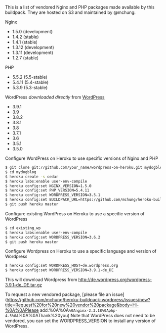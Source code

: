 This is a list of vendored Nginx and PHP packages made available by this buildpack.  They are hosted on S3 and maintained by @mchung.

Nginx
* 1.5.0 (development)
* 1.4.2 (stable)
* 1.4.1 (stable)
* 1.3.12 (development)
* 1.3.11 (development)
* 1.2.7 (stable)

PHP
* 5.5.2 (5.5-stable)
* 5.4.11 (5.4-stable)
* 5.3.9 (5.3-stable)

WordPress *downloaded directly* from [WordPress](http://wordpress.org/download/release-archive/)
* 3.9.1
* 3.9
* 3.8.2
* 3.8.1
* 3.8
* 3.7.1
* 3.6
* 3.5.1
* 3.5.0

Configure WordPress on Heroku to use specific versions of Nginx and PHP
```bash
$ git clone git://github.com/your_name/wordpress-on-heroku.git mydogblog
$ cd mydogblog
$ heroku create -s cedar
$ heroku labs:enable user-env-compile
$ heroku config:set NGINX_VERSION=1.5.0
$ heroku config:set PHP_VERSION=5.4.11
$ heroku config:set WORDPRESS_VERSION=3.5.1
$ heroku config:set BUILDPACK_URL=https://github.com/mchung/heroku-buildpack-wordpress.git
$ git push heroku master
```

Configure existing WordPress on Heroku to use a specific version of WordPress
```bash
$ cd existing_wp
$ heroku labs:enable user-env-compile
$ heroku config:set WORDPRESS_VERSION=3.6.2
$ git push heroku master
```

Configure Wordpress on Heroku to use a specific language and version of Wordpress
```bash
$ heroku config:set WORDPRESS_HOST=de.wordpress.org
$ heroku config:set WORDPRESS_VERSION=3.9.1-de_DE
```
This will download Wordpress from http://de.wordpress.org/wordpress-3.9.1-de_DE.tar.gz

To request a new vendored package, [please file an issue](https://github.com/mchung/heroku-buildpack-wordpress/issues/new?title=Request%20for%20new%20vendor%20package&body=Hi-%0A%0APlease add:%0A%0A```%0Anginx-2.3.18%0Aphp-4.5%0A```%0A%0AThank%20you)
Note that WordPress does not need to be vendored, you can set the WORDPRESS_VERSION to install any version of WordPress.



